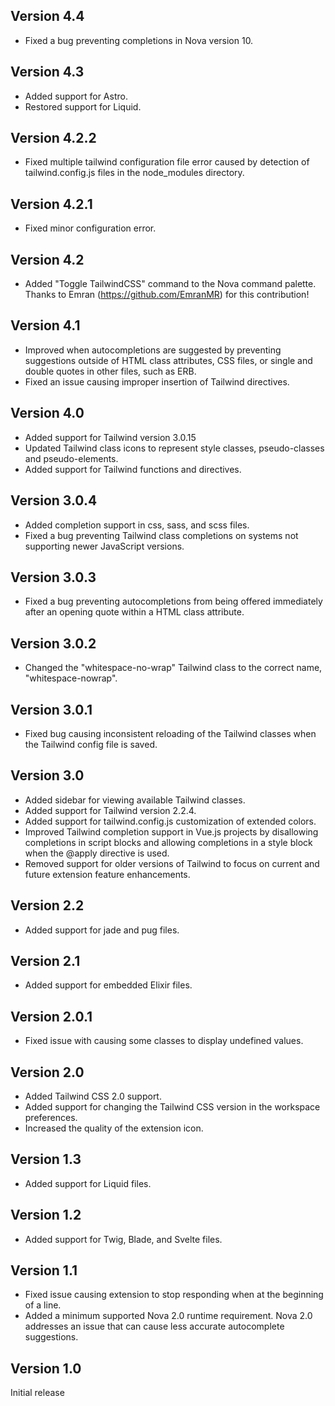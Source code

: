 ## Version 4.4

* Fixed a bug preventing completions in Nova version 10.

## Version 4.3

* Added support for Astro.
* Restored support for Liquid.

## Version 4.2.2

* Fixed multiple tailwind configuration file error caused by detection of tailwind.config.js files in the node_modules directory.

## Version 4.2.1

* Fixed minor configuration error.

## Version 4.2

* Added "Toggle TailwindCSS" command to the Nova command palette. Thanks to Emran (https://github.com/EmranMR) for this contribution!

## Version 4.1

* Improved when autocompletions are suggested by preventing suggestions outside of HTML class attributes, CSS files, or single and double quotes in other files, such as ERB.
* Fixed an issue causing improper insertion of Tailwind directives.

## Version 4.0

* Added support for Tailwind version 3.0.15
* Updated Tailwind class icons to represent style classes, pseudo-classes and pseudo-elements.
* Added support for Tailwind functions and directives.

## Version 3.0.4

* Added completion support in css, sass, and scss files.
* Fixed a bug preventing Tailwind class completions on systems not supporting newer JavaScript versions.

## Version 3.0.3

* Fixed a bug preventing autocompletions from being offered immediately after an opening quote within a HTML class attribute.

## Version 3.0.2

* Changed the "whitespace-no-wrap" Tailwind class to the correct name, "whitespace-nowrap".

## Version 3.0.1

* Fixed bug causing inconsistent reloading of the Tailwind classes when the Tailwind config file is saved.

## Version 3.0

* Added sidebar for viewing available Tailwind classes.
* Added support for Tailwind version 2.2.4.
* Added support for tailwind.config.js customization of extended colors.
* Improved Tailwind completion support in Vue.js projects by disallowing completions in script blocks and allowing completions in a style block when the @apply directive is used.
* Removed support for older versions of Tailwind to focus on current and future extension feature enhancements.

## Version 2.2

* Added support for jade and pug files.

## Version 2.1

* Added support for embedded Elixir files.

## Version 2.0.1

* Fixed issue with causing some classes to display undefined values.

## Version 2.0

* Added Tailwind CSS 2.0 support.
* Added support for changing the Tailwind CSS version in the workspace preferences.
* Increased the quality of the extension icon.

## Version 1.3

* Added support for Liquid files.

## Version 1.2

* Added support for Twig, Blade, and Svelte files.

## Version 1.1

* Fixed issue causing extension to stop responding when at the beginning of a line.
* Added a minimum supported Nova 2.0 runtime requirement. Nova 2.0 addresses an issue that can cause less accurate autocomplete suggestions.

## Version 1.0

Initial release
